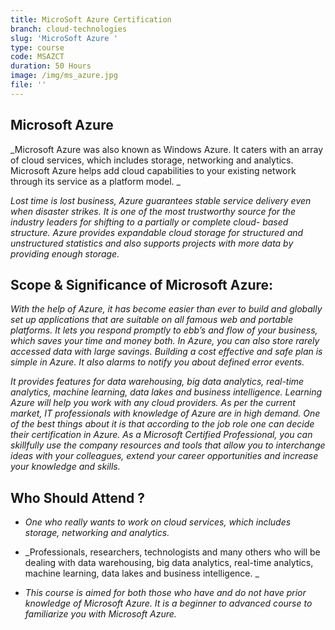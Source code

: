 ```yaml
---
title: MicroSoft Azure Certification
branch: cloud-technologies
slug: 'MicroSoft Azure '
type: course
code: MSAZCT
duration: 50 Hours
image: /img/ms_azure.jpg
file: ''
---
```

## Microsoft Azure

_Microsoft Azure was also known as Windows Azure. It caters with an array of cloud services, which includes storage, networking and analytics. Microsoft Azure helps add cloud capabilities to your existing network through its service as a platform model._

_Lost time is lost business, Azure guarantees stable service delivery even when disaster strikes. It is one of the most trustworthy source for the industry leaders for shifting to a partially or complete cloud-based structure. Azure provides expandable cloud storage for structured and unstructured statistics and also supports projects with more data by providing enough storage._

## Scope & Significance of Microsoft Azure:
_With the help of Azure, it has become easier than ever to build and globally set up applications that are suitable on all famous web and portable platforms. It lets you respond promptly to ebb’s and flow of your business, which saves your time and money both. In Azure, you can also store rarely accessed data
with large savings. Building a cost effective and safe plan is simple in Azure. It also alarms to notify youabout defined error events._

_It provides features for data warehousing, big data analytics, real-time analytics, machine learning, data lakes and business intelligence. Learning Azure will help you work with any cloud providers. As per the current market, IT professionals with knowledge of Azure are in high demand. One of the best things
about it is that according to the job role one can decide their certification in Azure. As a Microsoft Certified Professional, you can skillfully use the company resources and tools that
allow you to interchange ideas with your colleagues, extend your career opportunities and increase your knowledge and skills._

## Who Should Attend ? 
- _One who really wants to work on cloud services, which includes storage, networking and
analytics._

- _Professionals, researchers, technologists and many others who will be dealing with data warehousing, big data analytics, real-time analytics, machine learning, data lakes and business
intelligence._

- _This course is aimed for both those who have and do not have prior knowledge of Microsoft Azure. It is a beginner to advanced course to familiarize you with Microsoft Azure._

